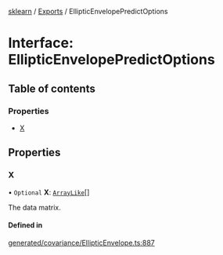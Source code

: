 [sklearn](../readme.md) / [Exports](../modules.md) / EllipticEnvelopePredictOptions

# Interface: EllipticEnvelopePredictOptions

## Table of contents

### Properties

- [X](EllipticEnvelopePredictOptions.md#x)

## Properties

### X

• `Optional` **X**: [`ArrayLike`](../modules.md#arraylike)[]

The data matrix.

#### Defined in

[generated/covariance/EllipticEnvelope.ts:887](https://github.com/transitive-bullshit/scikit-learn-ts/blob/367336a/packages/sklearn/src/generated/covariance/EllipticEnvelope.ts#L887)

